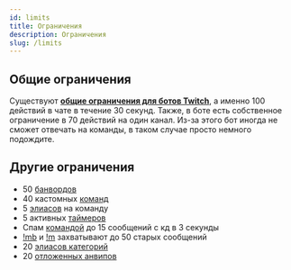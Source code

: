 ```yaml
---
id: limits
title: Ограничения
description: Ограничения
slug: /limits
---
```


## Общие ограничения

Существуют **[общие ограничения для ботов Twitch](https://dev.twitch.tv/docs/irc#:~:text=The%20bot%20is%20limited%20to,messages%20per%2030%20second%20limit)**, а именно 100 действий в чате в течение 30 секунд. Также, в боте есть собственное ограничение в 70 действий на один канал. Из-за этого бот иногда не сможет отвечать на команды, в таком случае просто немного подождите.

## Другие ограничения

- 50 [банвордов](features/banwords.md)
- 40 кастомных [команд](features/links.md)
- 5 [элиасов](features/links#элиасы.md) на команду
- 5 активных [таймеров](features/timers.md)
- Спам [командой](features/links.md) до 15 сообщений с кд в 3 секунды
- [!mb](features/massban.md#бан-по-фразе) и [!m](features/massban.md#мут-по-фразе) захватывают до 50 старых сообщений
- 20 [элиасов категорий](features/streaminfo.md#добавить-элиас)
- 20 [отложенных анвипов](features/vips.md#отложенный-анвип)